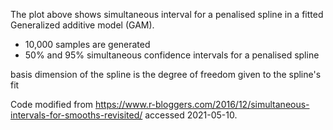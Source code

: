 
The plot above shows simultaneous interval for a penalised spline in a fitted Generalized additive model (GAM). 
* 10,000 samples are generated
* 50% and 95% simultaneous confidence intervals for a penalised spline

basis dimension of the spline is the degree of freedom given to the spline's fit

Code modified from https://www.r-bloggers.com/2016/12/simultaneous-intervals-for-smooths-revisited/ accessed 2021-05-10.